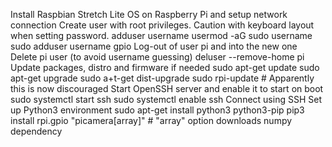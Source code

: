 Install Raspbian Stretch Lite OS on Raspberry Pi and setup network connection
Create user with root privileges. Caution with keyboard layout when setting password.
  adduser username
  usermod -aG sudo username
  sudo adduser username gpio
Log-out of user pi and into the new one
Delete pi user (to avoid username guessing)
  deluser --remove-home pi
Update packages, distro and firmware if needed
  sudo apt-get update
  sudo apt-get upgrade
  sudo a+t-get dist-upgrade
  sudo rpi-update  # Apparently this is now discouraged
Start OpenSSH server and enable it to start on boot
  sudo systemctl start ssh
  sudo systemctl enable ssh
Connect using SSH
Set up Python3 environment
  sudo apt-get install python3 python3-pip 
  pip3 install rpi.gpio "picamera[array]"  # "array" option downloads numpy dependency
